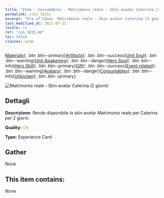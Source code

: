 ```yaml
---
title: "Item - Consumables - Matrimonio reale - Skin avatar Caterina (2 giorni)"
permalink: /con_1015/
excerpt: "Era of Chaos  Matrimonio reale - Skin avatar Caterina (2 giorni)"
last_modified_at: 2021-07-21
locale: it
ref: "con_1015.md"
toc: false
classes: wide
---
```

 [Materials](/ItemsIT/){: .btn .btn--primary}[Artifacts](/ItemsIT/Artifacts/){: .btn .btn--success}[Unit Soul](/ItemsIT/UnitSoul/){: .btn .btn--warning}[Unit Awakening](/ItemsIT/UnitAwakening/){: .btn .btn--danger}[Hero Soul](/ItemsIT/HeroSoul/){: .btn .btn--info}[Hero Skill](/ItemsIT/HeroSkill/){: .btn .btn--primary}[Gift](/ItemsIT/Gift/){: .btn .btn--success}[Event related](/ItemsIT/Events/){: .btn .btn--warning}[Avatars](/ItemsIT/Avatars/){: .btn .btn--danger}[Consumables](/ItemsIT/Consumables/){: .btn .btn--info}[Unknown](/ItemsIT/Unknown/){: .btn .btn--primary}

 ![Matrimonio reale - Skin avatar Caterina (2 giorni)](/images/h/h_Catherine4.jpg)

## Dettagli
 **Descrizione:** Rende disponibile la skin avatar Matrimonio reale per Caterina per 2 giorni.

 **Quality:** <span style="color: #FF8C00">OK</span>

 **Type:** Experience Card

## Gather

  None

## This item contains:

  None

